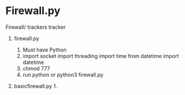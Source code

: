 # Firewall.py
Firewall/ trackers tracker
1. firewall.py
   1. Must have Python
   2. import socket
      import threading
      import time
      from datetime import datetime
   3. chmod 777
   4. run python or python3 firewall.py

2. basicfirewall.py
   1.
